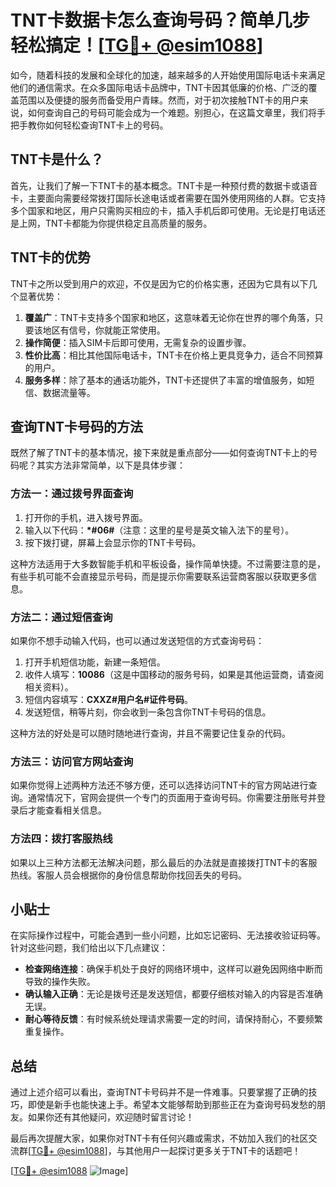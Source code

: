 # TNT卡数据卡怎么查询号码？简单几步轻松搞定！[[TG💪+ @esim1088](https://t.me/s/esim1088)]

如今，随着科技的发展和全球化的加速，越来越多的人开始使用国际电话卡来满足他们的通信需求。在众多国际电话卡品牌中，TNT卡因其低廉的价格、广泛的覆盖范围以及便捷的服务而备受用户青睐。然而，对于初次接触TNT卡的用户来说，如何查询自己的号码可能会成为一个难题。别担心，在这篇文章里，我们将手把手教你如何轻松查询TNT卡上的号码。

## TNT卡是什么？

首先，让我们了解一下TNT卡的基本概念。TNT卡是一种预付费的数据卡或语音卡，主要面向需要经常拨打国际长途电话或者需要在国外使用网络的人群。它支持多个国家和地区，用户只需购买相应的卡，插入手机后即可使用。无论是打电话还是上网，TNT卡都能为你提供稳定且高质量的服务。

## TNT卡的优势

TNT卡之所以受到用户的欢迎，不仅是因为它的价格实惠，还因为它具有以下几个显著优势：

1. **覆盖广**：TNT卡支持多个国家和地区，这意味着无论你在世界的哪个角落，只要该地区有信号，你就能正常使用。
2. **操作简便**：插入SIM卡后即可使用，无需复杂的设置步骤。
3. **性价比高**：相比其他国际电话卡，TNT卡在价格上更具竞争力，适合不同预算的用户。
4. **服务多样**：除了基本的通话功能外，TNT卡还提供了丰富的增值服务，如短信、数据流量等。

## 查询TNT卡号码的方法

既然了解了TNT卡的基本情况，接下来就是重点部分——如何查询TNT卡上的号码呢？其实方法非常简单，以下是具体步骤：

### 方法一：通过拨号界面查询

1. 打开你的手机，进入拨号界面。
2. 输入以下代码：**\*#06#**（注意：这里的星号是英文输入法下的星号）。
3. 按下拨打键，屏幕上会显示你的TNT卡号码。

这种方法适用于大多数智能手机和平板设备，操作简单快捷。不过需要注意的是，有些手机可能不会直接显示号码，而是提示你需要联系运营商客服以获取更多信息。

### 方法二：通过短信查询

如果你不想手动输入代码，也可以通过发送短信的方式查询号码：

1. 打开手机短信功能，新建一条短信。
2. 收件人填写：**10086**（这是中国移动的服务号码，如果是其他运营商，请查阅相关资料）。
3. 短信内容填写：**CXXZ#用户名#证件号码**。
4. 发送短信，稍等片刻，你会收到一条包含你TNT卡号码的信息。

这种方法的好处是可以随时随地进行查询，并且不需要记住复杂的代码。

### 方法三：访问官方网站查询

如果你觉得上述两种方法还不够方便，还可以选择访问TNT卡的官方网站进行查询。通常情况下，官网会提供一个专门的页面用于查询号码。你需要注册账号并登录后才能查看相关信息。

### 方法四：拨打客服热线

如果以上三种方法都无法解决问题，那么最后的办法就是直接拨打TNT卡的客服热线。客服人员会根据你的身份信息帮助你找回丢失的号码。

## 小贴士

在实际操作过程中，可能会遇到一些小问题，比如忘记密码、无法接收验证码等。针对这些问题，我们给出以下几点建议：

- **检查网络连接**：确保手机处于良好的网络环境中，这样可以避免因网络中断而导致的操作失败。
- **确认输入正确**：无论是拨号还是发送短信，都要仔细核对输入的内容是否准确无误。
- **耐心等待反馈**：有时候系统处理请求需要一定的时间，请保持耐心，不要频繁重复操作。

## 总结

通过上述介绍可以看出，查询TNT卡号码并不是一件难事。只要掌握了正确的技巧，即使是新手也能快速上手。希望本文能够帮助到那些正在为查询号码发愁的朋友。如果你还有其他疑问，欢迎随时留言讨论！

最后再次提醒大家，如果你对TNT卡有任何兴趣或需求，不妨加入我们的社区交流群[[TG💪+ @esim1088](https://t.me/s/esim1088)]，与其他用户一起探讨更多关于TNT卡的话题吧！

[[TG💪+ @esim1088](https://t.me/s/esim1088) ![Image](https://i.postimg.cc/4NQfJmqS/Snipaste-2025-05-13-00-14-12.png)]